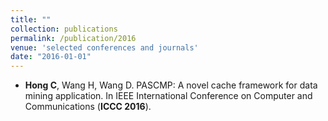 ```yaml
---
title: ""
collection: publications
permalink: /publication/2016
venue: 'selected conferences and journals'
date: "2016-01-01"
---
```


- **Hong C**, Wang H, Wang D. PASCMP: A novel cache framework for data mining application. In IEEE International Conference on Computer and Communications (**ICCC 2016**).  

